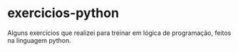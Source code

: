 # exercicios-python
Alguns exercícios que realizei para treinar em lógica de programação, feitos na linguagem python.
